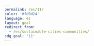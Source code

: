 ```yaml
---
permalink: /es/11/
color: '#fd9d24'
language: es
layout: goal
redirect_from:
  - /es/sustainable-cities-communities/
sdg_goal: '11'
---
```

